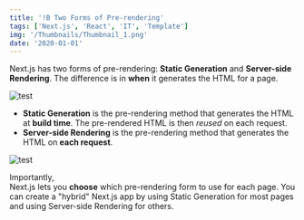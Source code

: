 ```yaml
---
title: '!B Two Forms of Pre-rendering'
tags: ['Next.js', 'React', 'IT', 'Template']
img: '/Thumbnails/Thumbnail_1.png'
date: '2020-01-01'
---
```


Next.js has two forms of pre-rendering: **Static Generation** and **Server-side Rendering**. The difference is in **when** it generates the HTML for a page.

![test](/Thumbnails/Thumbnail_1.png)

- **Static Generation** is the pre-rendering method that generates the HTML at **build time**. The pre-rendered HTML is then _reused_ on each request.
- **Server-side Rendering** is the pre-rendering method that generates the HTML on **each request**.

![test](/Thumbnails/Thumbnail_1.png)

Importantly,  
Next.js lets you **choose** which pre-rendering form to use for each page. You can create a "hybrid" Next.js app by using Static Generation for most pages and using Server-side Rendering for others.